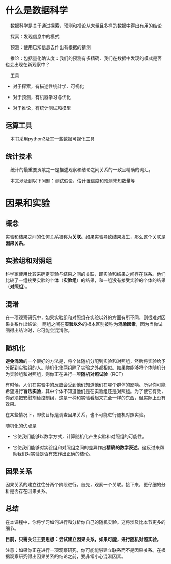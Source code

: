 # 什么是数据科学

    数据科学是关于通过探索，预测和推论从大量且多样的数据中得出有用的结论

    探索：发现信息中的模式

    预测：使用已知信息去作出有根据的猜测

    推论：包括量化确认度：我们的预测有多精确、我们在数据中发现的模式是否也会出现在新观察中？

    工具

- 对于探索，有描述性统计学、可视化

- 对于预测，有机器学习与优化

- 对于推论，有统计测试和模型

## 运算工具

    本书采用python3及其一些数据可视化工具

## 统计技术

    统计的最重要贡献之一是描述观察和结论之间关系的一致且精确的词汇。

    本文涉及到以下问题：测试假设，估计置信度和预测未知数量等



# 因果和实验

## 概念

实验和结果之间的任何关系被称为**关联**。如果实验导致结果发生，那么这个关联是**因果关系**。

## 实验组和对照组

科学家使用比较来确定实验与结果之间的关联，即实验和结果之间存在联系。他们比较了一组接受实验的个体（**实验组**）的结果，和一组没有接受实验的个体的结果（**对照组**）。

## 混淆

在一项观察研究中，如果实验组和对照组在实验以外的方面有所不同，则很难对因果关系作出结论。 两组之间在**实验以外**的根本区别被称为**混淆因素**，因为当你试图得出结论时，它可能会混淆你。

## 随机化

**避免混淆**的一个很好的方法是，将个体随机分配到实验和对照组，然后将实验给予分配到实验组的人。随机化使两组除了实验之外都相似。如果你能够将个体随机分为实验组和对照组，则你正在进行一项**随机对照试验**（RCT）

有时候，人们在实验中的反应会受到他们知道他们在哪个群体的影响。所以你可能希望进行**盲法实验**，其中个体不知道他们是在实验组还是对照组。为了使它有效，你必须把安慰剂给控制组，这是一种和实验看起来完全一样的东西，但实际上没有效果。

在某些情况下，即使目标是调查因果关系，也不可能进行随机对照实验。

随机化的优点是

- 它使我们能够以数学方式，计算随机化产生实验和对照组的可能性。

- 它使我们能够对实验组和对照组之间的差异作出**精确的数学表述**。这反过来帮助我们对实验是否有效作出正确的结论。

## 因果关系

因果关系的建立往往分两个阶段进行。首先，观察一个关联。接下来，更仔细的分析是否存在因果关系。

## 总结

在本课程中，你将学习如何进行和分析你自己的随机实验。这将涉及比本节更多的细节。

**目前，只需关注主要思想：尝试建立因果关系，如果可能，进行随机对照实验。**

注意：如果你正在进行一项观察研究，你可能能够建立联系而不是因果关系。在根据观察研究得出因果关系的结论之前，要非常小心混淆因素。

    
